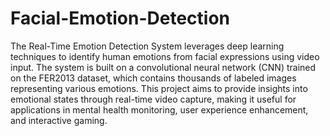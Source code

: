 # Facial-Emotion-Detection

The Real-Time Emotion Detection System leverages deep learning techniques to identify human emotions from facial expressions using video input. The system is built on a convolutional neural network (CNN) trained on the FER2013 dataset, which contains thousands of labeled images representing various emotions. This project aims to provide insights into emotional states through real-time video capture, making it useful for applications in mental health monitoring, user experience enhancement, and interactive gaming.